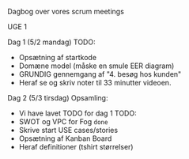 Dagbog over vores scrum meetings


UGE 1

Dag 1 (5/2 mandag)
TODO:
- Opsætning af startkode
- Domæne model (måske en smule EER diagram)
- GRUNDIG gennemgang af "4. besøg hos kunden"
- Heraf se og skriv noter til 33 minutter videoen.

Dag 2 (5/3 tirsdag)
Opsamling:
- Vi have lavet TODO for dag 1
TODO:
- SWOT og VPC for Fog `done`
- Skrive start USE cases/stories
- Opsætning af Kanban Board
- Heraf definitioner (tshirt størrelser)

